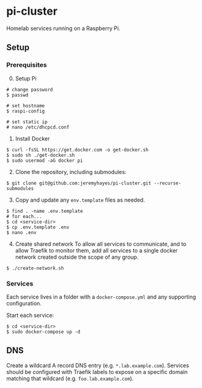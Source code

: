 # pi-cluster

Homelab services running on a Raspberry Pi.

## Setup

### Prerequisites
0. Setup Pi
```
# change password
$ passwd

# set hostname
$ raspi-config

# set static ip
# nano /etc/dhcpcd.conf
```

1. Install Docker
```
$ curl -fsSL https://get.docker.com -o get-docker.sh
$ sudo sh ./get-docker.sh
$ sudo usermod -aG docker pi
```

2. Clone the repository, including submodules:
```
$ git clone git@github.com:jeremyhayes/pi-cluster.git --recurse-submodules
```

3. Copy and update any `env.template` files as needed.
```
$ find . -name .env.template
# for each... 
$ cd <service-dir>
$ cp .env.template .env
$ nano .env
```

4. Create shared network
To allow all services to communicate, and to allow Traefik to monitor them, add all services to a single docker network created outside the scope of any group.

```
$ ./create-network.sh
```

### Services

Each service lives in a folder with a `docker-compose.yml` and any supporting configuration.

Start each service:
```
$ cd <service-dir>
$ sudo docker-compose up -d
```


## DNS

Create a wildcard A record DNS entry (e.g. `*.lab.example.com`). Services should be configured with Traefik labels to expose on a specific domain matching that wildcard (e.g. `foo.lab.example.com`).

